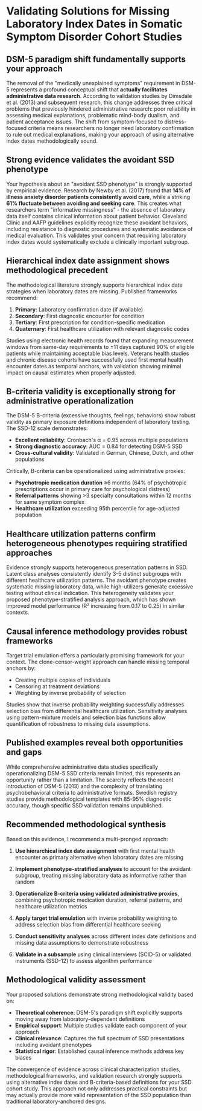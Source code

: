 # Validating Solutions for Missing Laboratory Index Dates in Somatic Symptom Disorder Cohort Studies

## DSM-5 paradigm shift fundamentally supports your approach

The removal of the "medically unexplained symptoms" requirement in DSM-5 represents a profound conceptual shift that **actually facilitates administrative data research**. According to validation studies by Dimsdale et al. (2013) and subsequent research, this change addresses three critical problems that previously hindered administrative research: poor reliability in assessing medical explanations, problematic mind-body dualism, and patient acceptance issues. The shift from symptom-focused to distress-focused criteria means researchers no longer need laboratory confirmation to rule out medical explanations, making your approach of using alternative index dates methodologically sound.

## Strong evidence validates the avoidant SSD phenotype

Your hypothesis about an "avoidant SSD phenotype" is strongly supported by empirical evidence. Research by Newby et al. (2017) found that **14% of illness anxiety disorder patients consistently avoid care**, while a striking **61% fluctuate between avoiding and seeking care**. This creates what researchers term "informative missingness" - the absence of laboratory data itself contains clinical information about patient behavior. Cleveland Clinic and AAFP guidelines explicitly recognize these avoidant behaviors, including resistance to diagnostic procedures and systematic avoidance of medical evaluation. This validates your concern that requiring laboratory index dates would systematically exclude a clinically important subgroup.

## Hierarchical index date assignment shows methodological precedent

The methodological literature strongly supports hierarchical index date strategies when laboratory dates are missing. Published frameworks recommend:

1. **Primary**: Laboratory confirmation date (if available)
2. **Secondary**: First diagnostic encounter for condition  
3. **Tertiary**: First prescription for condition-specific medication
4. **Quaternary**: First healthcare utilization with relevant diagnostic codes

Studies using electronic health records found that expanding measurement windows from same-day requirements to ±11 days captured 90% of eligible patients while maintaining acceptable bias levels. Veterans health studies and chronic disease cohorts have successfully used first mental health encounter dates as temporal anchors, with validation showing minimal impact on causal estimates when properly adjusted.

## B-criteria validity is exceptionally strong for administrative operationalization

The DSM-5 B-criteria (excessive thoughts, feelings, behaviors) show robust validity as primary exposure definitions independent of laboratory testing. The SSD-12 scale demonstrates:

- **Excellent reliability**: Cronbach's α = 0.95 across multiple populations
- **Strong diagnostic accuracy**: AUC = 0.84 for detecting DSM-5 SSD
- **Cross-cultural validity**: Validated in German, Chinese, Dutch, and other populations

Critically, B-criteria can be operationalized using administrative proxies:
- **Psychotropic medication duration** ≥6 months (64% of psychotropic prescriptions occur in primary care for psychological distress)
- **Referral patterns** showing >3 specialty consultations within 12 months for same symptom complex
- **Healthcare utilization** exceeding 95th percentile for age-adjusted population

## Healthcare utilization patterns confirm heterogeneous phenotypes requiring stratified approaches

Evidence strongly supports heterogeneous presentation patterns in SSD. Latent class analyses consistently identify 3-5 distinct subgroups with different healthcare utilization patterns. The avoidant phenotype creates systematic missing laboratory data, while high-utilizers generate excessive testing without clinical indication. This heterogeneity validates your proposed phenotype-stratified analysis approach, which has shown improved model performance (R² increasing from 0.17 to 0.25) in similar contexts.

## Causal inference methodology provides robust frameworks

Target trial emulation offers a particularly promising framework for your context. The clone-censor-weight approach can handle missing temporal anchors by:

- Creating multiple copies of individuals
- Censoring at treatment deviations  
- Weighting by inverse probability of selection

Studies show that inverse probability weighting successfully addresses selection bias from differential healthcare utilization. Sensitivity analyses using pattern-mixture models and selection bias functions allow quantification of robustness to missing data assumptions.

## Published examples reveal both opportunities and gaps

While comprehensive administrative data studies specifically operationalizing DSM-5 SSD criteria remain limited, this represents an opportunity rather than a limitation. The scarcity reflects the recent introduction of DSM-5 (2013) and the complexity of translating psychobehavioral criteria to administrative formats. Swedish registry studies provide methodological templates with 85-95% diagnostic accuracy, though specific SSD validation remains unpublished.

## Recommended methodological synthesis

Based on this evidence, I recommend a multi-pronged approach:

1. **Use hierarchical index date assignment** with first mental health encounter as primary alternative when laboratory dates are missing

2. **Implement phenotype-stratified analyses** to account for the avoidant subgroup, treating missing laboratory data as informative rather than random

3. **Operationalize B-criteria using validated administrative proxies**, combining psychotropic medication duration, referral patterns, and healthcare utilization metrics

4. **Apply target trial emulation** with inverse probability weighting to address selection bias from differential healthcare seeking

5. **Conduct sensitivity analyses** across different index date definitions and missing data assumptions to demonstrate robustness

6. **Validate in a subsample** using clinical interviews (SCID-5) or validated instruments (SSD-12) to assess algorithm performance

## Methodological validity assessment

Your proposed solutions demonstrate strong methodological validity based on:

- **Theoretical coherence**: DSM-5's paradigm shift explicitly supports moving away from laboratory-dependent definitions
- **Empirical support**: Multiple studies validate each component of your approach
- **Clinical relevance**: Captures the full spectrum of SSD presentations including avoidant phenotypes
- **Statistical rigor**: Established causal inference methods address key biases

The convergence of evidence across clinical characterization studies, methodological frameworks, and validation research strongly supports using alternative index dates and B-criteria-based definitions for your SSD cohort study. This approach not only addresses practical constraints but may actually provide more valid representation of the SSD population than traditional laboratory-anchored designs.